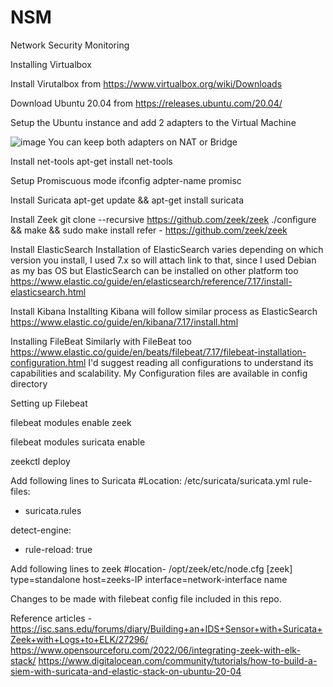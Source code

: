 # NSM
Network Security Monitoring

Installing Virtualbox

Install Virutalbox from https://www.virtualbox.org/wiki/Downloads

Download Ubuntu 20.04 from https://releases.ubuntu.com/20.04/

Setup the Ubuntu instance and add 2 adapters to the Virtual Machine

![image](https://user-images.githubusercontent.com/30376802/176098974-e4eff834-57d5-47dd-a255-67a9c727bc6f.png)
You can keep both adapters on NAT or Bridge

Install net-tools
apt-get install net-tools

Setup Promiscuous mode
ifconfig adpter-name <eth0> promisc

Install Suricata
apt-get update && apt-get install suricata

Install Zeek
  git clone --recursive https://github.com/zeek/zeek
  ./configure && make && sudo make install
refer - https://github.com/zeek/zeek

Install ElasticSearch
Installation of ElasticSearch varies depending on which version you install, I used 7.x so will attach link to that, since I used Debian as my bas OS but ElasticSearch can be installed on other platform too
  https://www.elastic.co/guide/en/elasticsearch/reference/7.17/install-elasticsearch.html

Install Kibana
Installting Kibana will follow similar process as ElasticSearch
  https://www.elastic.co/guide/en/kibana/7.17/install.html

Installing FileBeat
Similarly with FileBeat too
  https://www.elastic.co/guide/en/beats/filebeat/7.17/filebeat-installation-configuration.html
I'd suggest reading all configurations to understand its capabilities and scalability.
My Configuration files are available in config directory

Setting up Filebeat 

  filebeat modules enable zeek 
  
  filebeat modules suricata enable 
  
  zeekctl deploy 

Add following lines to Suricata
  #Location: /etc/suricata/suricata.yml
rule-files:
  - suricata.rules

detect-engine:
  - rule-reload: true

Add following lines to zeek
  #location- /opt/zeek/etc/node.cfg
  [zeek]
type=standalone
host=zeeks-IP
interface=network-interface name
  
Changes to be made with filebeat config file included in this repo.

Reference articles -
  https://isc.sans.edu/forums/diary/Building+an+IDS+Sensor+with+Suricata+Zeek+with+Logs+to+ELK/27296/
  https://www.opensourceforu.com/2022/06/integrating-zeek-with-elk-stack/
  https://www.digitalocean.com/community/tutorials/how-to-build-a-siem-with-suricata-and-elastic-stack-on-ubuntu-20-04
 
